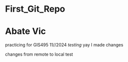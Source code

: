 # First_Git_Repo
# Abate Vic 
practicing for GIS495 11//2024
*testing* yay I made changes

changes from remote to local test

